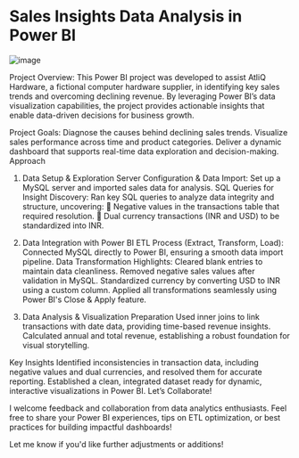 # Sales Insights Data Analysis in Power BI

![image](https://github.com/user-attachments/assets/de3adede-ff5c-47fa-8cb1-b14a4f39c2f7)


Project Overview: 
This Power BI project was developed to assist AtliQ Hardware, a fictional computer hardware supplier, in identifying key sales trends and overcoming declining revenue. By leveraging Power BI’s data visualization capabilities, the project provides actionable insights that enable data-driven decisions for business growth.

Project Goals: 
Diagnose the causes behind declining sales trends.
Visualize sales performance across time and product categories.
Deliver a dynamic dashboard that supports real-time data exploration and decision-making.
Approach

1. Data Setup & Exploration
Server Configuration & Data Import:
Set up a MySQL server and imported sales data for analysis.
SQL Queries for Insight Discovery:
Ran key SQL queries to analyze data integrity and structure, uncovering:
🚩 Negative values in the transactions table that required resolution.
💱 Dual currency transactions (INR and USD) to be standardized into INR.

3. Data Integration with Power BI
ETL Process (Extract, Transform, Load):
Connected MySQL directly to Power BI, ensuring a smooth data import pipeline.
Data Transformation Highlights:
Cleared blank entries to maintain data cleanliness.
Removed negative sales values after validation in MySQL.
Standardized currency by converting USD to INR using a custom column.
Applied all transformations seamlessly using Power BI's Close & Apply feature.

4. Data Analysis & Visualization Preparation
Used inner joins to link transactions with date data, providing time-based revenue insights.
Calculated annual and total revenue, establishing a robust foundation for visual storytelling.


Key Insights
Identified inconsistencies in transaction data, including negative values and dual currencies, and resolved them for accurate reporting.
Established a clean, integrated dataset ready for dynamic, interactive visualizations in Power BI.
Let’s Collaborate!

I welcome feedback and collaboration from data analytics enthusiasts. Feel free to share your Power BI experiences, tips on ETL optimization, or best practices for building impactful dashboards!

Let me know if you'd like further adjustments or additions!

